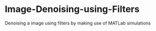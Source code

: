 # Image-Denoising-using-Filters
Denoising a image using filters by making use of MATLab simulations
